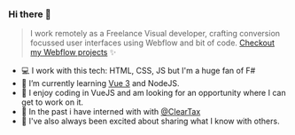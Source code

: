 ### Hi there 👋

> I work remotely as a Freelance Visual developer, crafting conversion focussed user interfaces using Webflow and bit of code. [Checkout my Webflow projects](http://zeshhaan.webflow.io/) ✨

- :computer: I work with this tech: HTML, CSS, JS but I'm a huge fan of F#
- 🌱 I’m currently learning [Vue 3](https://github.com/zeshhaan/learning-vue3) and NodeJS.
- 🤟 I enjoy coding in VueJS and am looking for an opportunity where I can get to work on it.
- 🔭 In the past i have interned with with [@ClearTax](https://github.com/ClearTax)
- 🤝 I've also always been excited about sharing what I know with others.

<!--
**zeshhaan/zeshhaan** is a ✨ _special_ ✨ repository because its `README.md` (this file) appears on your GitHub profile.

Here are some ideas to get you started:

- 🔭 I’m currently working on ...
- :globe_with_meridians:

- 👯 I’m looking to collaborate on ...
- 🤔 I’m looking for help with ...
- 💬 Ask me about ...
- 📫 How to reach me: ...
- 📜 Checkout my [portfolio](https://read.cv/zeeshan) to learn more
- ⚡ Fun fact: I am yearning to learn F# code.
- - 🤔 I’m looking for help with a NextJS project mapping data from a JSON file. Still figuring it out 😇
- 😄 Pronouns: ...
- ⚡ Fun fact: ...
-->
